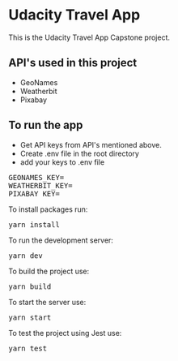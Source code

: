 # Udacity Travel App

This is the Udacity Travel App Capstone project.

## API's used in this project

- GeoNames
- Weatherbit
- Pixabay

## To run the app

- Get API keys from API's mentioned above.
- Create .env file in the root directory
- add your keys to .env file

<pre>
GEONAMES_KEY=
WEATHERBIT_KEY=
PIXABAY_KEY=
</pre>

To install packages run:
<pre>yarn install</pre>

To run the development server:
<pre>yarn dev</pre>

To build the project use:
<pre>yarn build</pre>

To start the server use:
<pre>yarn start</pre>

To test the project using Jest use:
<pre>yarn test</pre>
